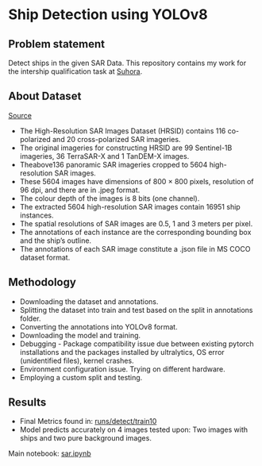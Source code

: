 # Ship Detection using YOLOv8

## Problem statement
Detect ships in the given SAR Data. 
This repository contains my work for the intership qualification task at [Suhora](https://suhora.com/). 

## About Dataset
[Source](https://github.com/chaozhong2010/HRSID)
- The High-Resolution SAR Images Dataset (HRSID) contains 116 co-polarized and 20 cross-polarized SAR imageries.
- The original imageries for constructing HRSID are 99 Sentinel-1B imageries, 36 TerraSAR-X and 1 TanDEM-X images.
- Theabove136 panoramic SAR imageries cropped to 5604 high-resolution SAR images.
- These 5604 images have dimensions of 800 × 800 pixels, resolution of 96 dpi, and there are in .jpeg format.
- The colour depth of the images is 8 bits (one channel).
- The extracted 5604 high-resolution SAR images contain 16951 ship instances.
- The spatial resolutions of SAR images are 0.5, 1 and 3 meters per pixel.
- The annotations of each instance are the corresponding bounding box and the ship’s outline.
- The annotations of each SAR image constitute a .json file in MS COCO dataset format.

## Methodology
- Downloading the dataset and annotations.
- Splitting the dataset into train and test based on the split in annotations folder.
- Converting the annotations into YOLOv8 format.
- Downloading the model and training.
- Debugging - Package compatibility issue due between existing pytorch installations and the packages installed by ultralytics, OS error (unidentified files), kernel crashes.
- Environment configuration issue. Trying on different hardware.
- Employing a custom split and testing.
  
## Results
- Final Metrics found in: [runs/detect/train10](https://github.com/Lyra0710/Ship_Detection/tree/main/runs/detect/train10)
- Model predicts accurately on 4 images tested upon: Two images with ships and two pure background images.

Main notebook: [sar.ipynb](https://github.com/Lyra0710/Ship_Detection/blob/main/sar.ipynb)


